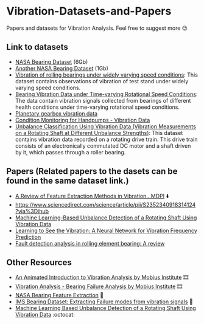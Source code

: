 # Vibration-Datasets-and-Papers
Papers and datasets for Vibration Analysis. Feel free to suggest more 😉

## Link to datasets

- [NASA Bearing Dataset](https://www.kaggle.com/vinayak123tyagi/bearing-dataset) (6Gb)
- [Another NASA Bearing Dataset](https://ti.arc.nasa.gov/tech/dash/groups/pcoe/prognostic-data-repository/) (1Gb)
- [Vibration of rolling bearings under widely varying speed conditions](https://data.mendeley.com/datasets/6k6fbzc6vv/1]): This dataset contains observations of vibration of test stand under widely varying speed conditions.
- [Bearing Vibration Data under Time-varying Rotational Speed Conditions](https://data.mendeley.com/datasets/v43hmbwxpm/1): The data contain vibration signals collected from bearings of different health conditions under time-varying rotational speed conditions. 
- [Planetary gearbox vibration data](https://researchdata.up.ac.za/articles/dataset/Planetary_gearbox_vibration_data/13476525)
- [Condition Monitoring for Handpumps - Vibration Data](https://ieee-dataport.org/open-access/condition-monitoring-handpumps-vibration-data)
- [Unbalance Classification Using Vibration Data (Vibration Measurements on a Rotating Shaft at Different Unbalance Strengths)](https://paperswithcode.com/dataset/unbalance-classification-using-vibration-data): This dataset contains vibration data recorded on a rotating drive train. This drive train consists of an electronically commutated DC motor and a shaft driven by it, which passes through a roller bearing.

## Papers (Related papers to the dasets can be found in the same dataset link.)
- [A Review of Feature Extraction Methods in Vibration...MDPI](https://www.mdpi.com/2075-1702/5/4/21/pdf#:~:text=In%20particular%2C%20skewness%20is%20used,a%20skewness%20value%20of%20zero.) ⬇️
- https://www.sciencedirect.com/science/article/pii/S2352340918314124?via%3Dihub
- [Machine Learning-Based Unbalance Detection of a Rotating Shaft Using Vibration Data](https://arxiv.org/pdf/2005.12742v3.pdf)
- [Learning to See the Vibration: A Neural Network for Vibration Frequency Prediction](https://www.mdpi.com/1424-8220/18/8/2530)
- [Fault detection analysis in rolling element bearing: A review](https://www.sciencedirect.com/science/article/pii/S221478531730250X)

## Other Resources
- [An Animated Introduction to Vibration Analysis by Mobius Institute](https://www.youtube.com/watch?v=Vj1xmze3GlE&ab_channel=MobiusInstitute) :film_strip:
- [Vibration Analysis - Bearing Failure Analysis by Mobius Institute](https://www.youtube.com/watch?v=dEn2Qvh_qjc&list=RDCMUCPGma5yqgDzxwdhBw77OweA&index=2&ab_channel=MobiusInstitute) :film_strip:
- [NASA Bearing Feature Extraction](https://www.kaggle.com/yasirabd/nasa-bearing-feature-extraction) 📓
- [IMS Bearing Dataset: Extracting Failure modes from vibration signals](http://mkalikatzarakis.eu/wp-content/uploads/2018/12/IMS_dset.html) 📓
- [Machine Learning Based Unbalance Detection of a Rotating Shaft Using Vibration Data](https://github.com/deepinsights-analytica/ieee-etfa2020-paper) :octocat:
